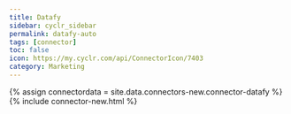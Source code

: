 ```yaml
---
title: Datafy
sidebar: cyclr_sidebar
permalink: datafy-auto
tags: [connector]
toc: false
icon: https://my.cyclr.com/api/ConnectorIcon/7403
category: Marketing
---
```

{% assign connectordata = site.data.connectors-new.connector-datafy %}
{% include connector-new.html %}	